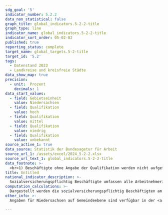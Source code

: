 ```yaml
---
sdg_goal: '5'
indicator_number: 5.2.2
data_non_statistical: false
graph_title: global_indicators.5-2-2-title
graph_type: line
indicator_name: global_indicators.5-2-2-title
indicator_sort_order: 05-02-02
published: true
reporting_status: complete
target_name: global_targets.5-2-title
target_id: '5.2'
tags:
  - Datenstand 2023
  - Landkreise und kreisfreie Städte
data_show_map: true
precision:
  - unit:  Prozent
    decimals: 1
data_start_values:
  - field: Gebietseinheit
    value: Niedersachsen
  - field: Qualifikation
    value: hoch
  - field: Qualifikation
    value: mittel
  - field: Qualifikation
    value: niedrig
  - field: Qualifikation
    value: unbekannt
source_active_1: true
data_source: Statistik der Bundesagetur für Arbeit
source_url_1: /assets/excel/2024_5-2-2.xlsx
source_url_text_1: global_indicators.5-2-2-title
data_footnote: >-
  <br>1) Beschäftigte ohne Angabe der Qualifikation werden nicht aufgeführt; hoch = akademischer Abschluss (Bachelor, Diplom, Magister, Master, Staatsexamen, Promotion); mittel = Abschluss einer anerkannten Berufsausbildung , Meister-/Techniker- oder gleichwertiger Fachschulabschluss; niedrig = ohne abgeschlossene Berufsausbildung																					
title: Untitled
national_indicator_description: >-
  Sozialversicherungspflichtig Beschäftigte umfassen alle Arbeitnehmerinnen und Arbeitnehmer, die krankenversicherungspflichtig, rentenversicherungspflichtig oder beitragspflichtig nach dem SGB III sind oder für die Beitragsanteile zu den gesetzlichen Rentenversicherungen zu leisten sind. Dazu gehören unter anderem auch Auszubildende. Die Beschäftigten werden nach Art ihrer beruflichen Qualifikation in drei Gruppen aufgegliedert: Als hohe Qualifikation gelten Fachhochschul- und Hochschulabschlüsse. Als mittlere Qualifikation gilt der Abschluss einer anerkannten Berufsausbildung sowie ein Meister-/Techniker- oder gleichwertiger Fachschulabschluss. Als niedrige Qualifikation gelten alle Fälle, in denen keine abgeschlossene Berufsausbildung vorliegt. Die statistischen Ergebnisse können differenziert nach Deutschen und Ausländerinnen und Ausländern ausgewiesen werden.
computation_calculations: >-
  Dargestellt werden die sozialversicherungspflichtig Beschäftigten am 30. Juni eines Jahres, die im betrachteten Gebiet arbeiten, unabhängig ihres Wohnortes. Die Ausweisung von sozialversicherungspflichtig Beschäftigten nach Qualifikationsniveau am Arbeitsort gibt einen Hinweis auf das Arbeitsplatzangebot und die Struktur der Arbeitnehmerinnen und Arbeitnehmer im betrachteten Gebiet. Die Statistik der sozialversicherungspflichtig Beschäftigten der Bundesagentur für Arbeit beruht auf den Meldungen der Arbeitgeber zur Kranken-, Renten-, Pflege- und bzw. oder Arbeitslosenversicherung. Hier werden alle sozialversicherungspflichtig Beschäftigten Arbeitnehmerinnen und Arbeitnehmer (ca. 75 bis 80 Prozent aller abhängig Beschäftigten) erfasst. Von ihr nicht erfasst werden nicht sozialversicherungspflichtige Beamte, Selbständige, unbezahlt mithelfende Familienangehörige und ausschließlich geringfügig Beschäftigte. Die Gesamtzahl der sozialversicherungspflichtig Beschäftigten enthält auch Auszubildende, von denen ein großer Teil noch keine abgeschlossene berufliche Qualifikation hat und daher in der Tabelle als niedrig qualifiziert eingeordnet wird. Es gibt aber durchaus Auszubildende, die über berufsqualifizierende Abschlüsse bis hin zu Hochschulabschlüssen verfügen. Insgesamt muss bei diesem Indikator beachtet werden, dass die ausgewiesenen Daten einen hohen Anteil von Werten mit fehlender Zuordnung enthalten und damit die Aussagekraft des Indikators etwas abschwächen.
other_info: >-
  Angaben für Niedersachsen auf Gemeindeebene sind verfügbar in der <a href="https://www1.nls.niedersachsen.de/statistik/default.asp" target="_blank">LSN-Online Datenbank</a> (Statistische Erhebung > 70A Beschäftigte, Pendler).

---
```


